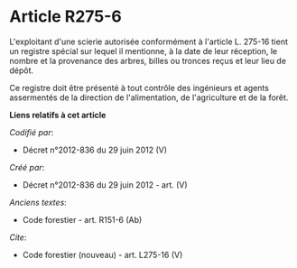 # Article R275-6

L'exploitant d'une scierie autorisée conformément à l'article L. 275-16 tient un registre spécial sur lequel il mentionne, à
la date de leur réception, le nombre et la provenance des arbres, billes ou tronces reçus et leur lieu de dépôt.

Ce registre doit être présenté à tout contrôle des ingénieurs et agents assermentés de la direction de l'alimentation, de
l'agriculture et de la forêt.

**Liens relatifs à cet article**

_Codifié par_:

  - Décret n°2012-836 du 29 juin 2012 (V)

_Créé par_:

  - Décret n°2012-836 du 29 juin 2012 - art. (V)

_Anciens textes_:

  - Code forestier - art. R151-6 (Ab)

_Cite_:

  - Code forestier (nouveau) - art. L275-16 (V)
